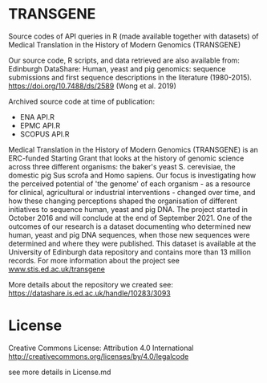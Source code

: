 # TRANSGENE
Source codes of API queries in R (made available together with datasets) of Medical Translation in the History of Modern Genomics (TRANSGENE)

Our source code, R scripts, and data retrieved are also available from: Edinburgh DataShare: Human, yeast and pig genomics: sequence submissions and first sequence descriptions in the literature (1980-2015). https://doi.org/10.7488/ds/2589  (Wong et al. 2019)

Archived source code at time of publication: 
-	ENA API.R
-	EPMC API.R
-	SCOPUS API.R

Medical Translation in the History of Modern Genomics (TRANSGENE) is an ERC-funded Starting Grant that looks at the history of genomic science across three different organisms: the baker's yeast S. cerevisiae, the domestic pig Sus scrofa and Homo sapiens. Our focus is investigating how the perceived potential of 'the genome' of each organism - as a resource for clinical, agricultural or industrial interventions - changed over time, and how these changing perceptions shaped the organisation of different initiatives to sequence human, yeast and pig DNA. The project started in October 2016 and will conclude at the end of September 2021. One of the outcomes of our research is a dataset documenting who determined new human, yeast and pig DNA sequences, when those new sequences were determined and where they were published. This dataset is available at the University of Edinburgh data repository and contains more than 13 million records. For more information about the project see www.stis.ed.ac.uk/transgene 

More details about the repository we created see: https://datashare.is.ed.ac.uk/handle/10283/3093

# License

Creative Commons License: Attribution 4.0 International
http://creativecommons.org/licenses/by/4.0/legalcode

see more details in License.md
